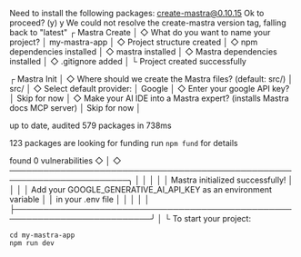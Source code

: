 Need to install the following packages:
  create-mastra@0.10.15
Ok to proceed? (y) y
We could not resolve the create-mastra version tag, falling back to "latest"
┌   Mastra Create
│
◇  What do you want to name your project?
│  my-mastra-app
│
◇  Project structure created
│
◇  npm dependencies installed
│
◇  mastra installed
│
◇  Mastra dependencies installed
│
◇  .gitignore added
│
└  Project created successfully


┌   Mastra Init
│
◇  Where should we create the Mastra files? (default: src/)
│  src/
│
◇  Select default provider:
│  Google
│
◇  Enter your google API key?
│  Skip for now
│
◇  Make your AI IDE into a Mastra expert? (installs Mastra docs MCP server)
│  Skip for now
│

up to date, audited 579 packages in 738ms

123 packages are looking for funding
  run `npm fund` for details

found 0 vulnerabilities
◇
│
◇   ───────────────────────────────────────────────────────────────────────╮
│                                                                          │
│                                                                          │
│        Mastra initialized successfully!                                  │
│                                                                          │
│        Add your GOOGLE_GENERATIVE_AI_API_KEY as an environment variable  │
│        in your .env file                                                 │
│                                                                          │
│                                                                          │
├──────────────────────────────────────────────────────────────────────────╯
│
└
   To start your project:

    cd my-mastra-app
    npm run dev
